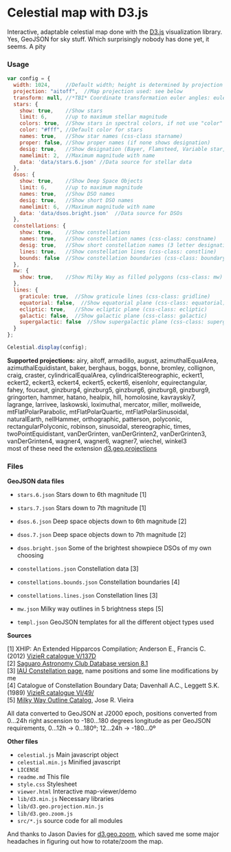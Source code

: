 # Celestial map with D3.js

Interactive, adaptable celestial map done with the [D3.js](http://d3js.org/) visualization library. Yes, GeoJSON for sky stuff. Which surprisingly nobody has done yet, it seems. A pity

### Usage

```js
var config = { 
  width: 1024,     //Default width; height is determined by projection
  projection: "aitoff",  //Map projection used: see below
  transform: null, //*TBI* Coordinate transformation euler angles: euler.ecliptic, euler.galactic, euler.supergalactic, [0,0,0]
  stars: {
    show: true,    //Show stars
    limit: 6,      //up to maximum stellar magnitude
    colors: true,  //Show stars in spectral colors, if not use "color"
    color: "#fff", //Default color for stars
    names: true,   //Show star names (css-class starname)
    proper: false, //Show proper names (if none shows designation)
    desig: true,   //Show designation (Bayer, Flamsteed, Variable star, Gliese, Draper, Hipparcos, whichever applies first)
    namelimit: 2,  //Maximum magnitude with name
    data: 'data/stars.6.json' //Data source for stellar data
  },
  dsos: {
    show: true,    //Show Deep Space Objects
    limit: 6,      //up to maximum magnitude
    names: true,   //Show DSO names
    desig: true,   //Show short DSO names
    namelimit: 6,  //Maximum magnitude with name
    data: 'data/dsos.bright.json'  //Data source for DSOs
  },
  constellations: {
    show: true,    //Show constellations 
    names: true,   //Show constellation names (css-class: constname)
    desig: true,   //Show short constellation names (3 letter designations)
    lines: true,   //Show constellation lines (css-class: constline)
    bounds: false  //Show constellation boundaries (css-class: boundaryline)
  },
  mw: {
    show: true,    //Show Milky Way as filled polygons (css-class: mw)
  },
  lines: {
    graticule: true,  //Show graticule lines (css-class: gridline)
    equatorial: false,  //Show equatorial plane (css-class: equatorial)
    ecliptic: true,   //Show ecliptic plane (css-class: ecliptic)
    galactic: false,  //Show galactic plane (css-class: galactic)
    supergalactic: false  //Show supergalactic plane (css-class: supergalactic)
  }
};

Celestial.display(config);
```


__Supported projections:__ airy, aitoff, armadillo, august, azimuthalEqualArea, azimuthalEquidistant, baker, berghaus, boggs, bonne, bromley, collignon, craig, craster, cylindricalEqualArea, cylindricalStereographic, eckert1, eckert2, eckert3, eckert4, eckert5, eckert6, eisenlohr, equirectangular, fahey, foucaut, ginzburg4, ginzburg5, ginzburg6, ginzburg8, ginzburg9, gringorten, hammer, hatano, healpix, hill, homolosine, kavrayskiy7, lagrange, larrivee, laskowski, loximuthal, mercator, miller, mollweide, mtFlatPolarParabolic, mtFlatPolarQuartic, mtFlatPolarSinusoidal, naturalEarth, nellHammer, orthographic, patterson, polyconic, rectangularPolyconic, robinson, sinusoidal, stereographic, times, twoPointEquidistant, vanDerGrinten, vanDerGrinten2, vanDerGrinten3, vanDerGrinten4, wagner4, wagner6, wagner7, wiechel, winkel3  
most of these need the extension [d3.geo.projections](https://github.com/d3/d3-geo-projection/)  

### Files

__GeoJSON data files__

* `stars.6.json` Stars down to 6th magnitude \[1\]
* `stars.7.json` Stars down to 7th magnitude \[1\]
  
* `dsos.6.json` Deep space objects down to 6th magnitude \[2\]
* `dsos.7.json` Deep space objects down to 7th magnitude \[2\]
* `dsos.bright.json` Some of the brightest showpiece DSOs of my own choosing
  
* `constellations.json` Constellation data  \[3\]
* `constellations.bounds.json` Constellation boundaries \[4\]
* `constellations.lines.json` Constellation lines \[3\]
  
* `mw.json` Milky way outlines in 5 brightness steps \[5\]
  
* `templ.json` GeoJSON templates for all the different object types used
  
__Sources__

\[1\] XHIP: An Extended Hipparcos Compilation; Anderson E., Francis C. (2012) [VizieR catalogue V/137D](http://cdsarc.u-strasbg.fr/viz-bin/Cat?V/137D)  
\[2\] [Saguaro Astronomy Club Database version 8.1](http://www.saguaroastro.org/content/downloads.htm)  
\[3\] [IAU Constellation page](http://www.iau.org/public/themes/constellations/), name positions and some line modifications by me  
\[4\] Catalogue of Constellation Boundary Data; Davenhall A.C., Leggett S.K. (1989) [VizieR catalogue VI/49/](http://vizier.cfa.harvard.edu/viz-bin/Cat?VI/49)  
\[5\] [Milky Way Outline Catalog](http://www.skymap.com/milkyway_cat.htm), Jose R. Vieira  

All data converted to GeoJSON at J2000 epoch, positions converted from 0...24h right ascension to -180...180 degrees longitude as per GeoJSON requirements, 0...12h -> 0...180º; 12...24h -> -180...0º

__Other files__

* `celestial.js` Main javascript object
* `celestial.min.js`  Minified javascript
* `LICENSE`
* `readme.md` This file
* `style.css` Stylesheet
* `viewer.html` Interactive map-viewer/demo
* `lib/d3.min.js`  Necessary libraries
* `lib/d3.geo.projection.min.js`
* `lib/d3.geo.zoom.js`
* `src/*.js` source code for all modules


And thanks to Jason Davies for [d3.geo.zoom](http://www.jasondavies.com/maps/rotate/), which saved me some major headaches in figuring out how to rotate/zoom the map.
